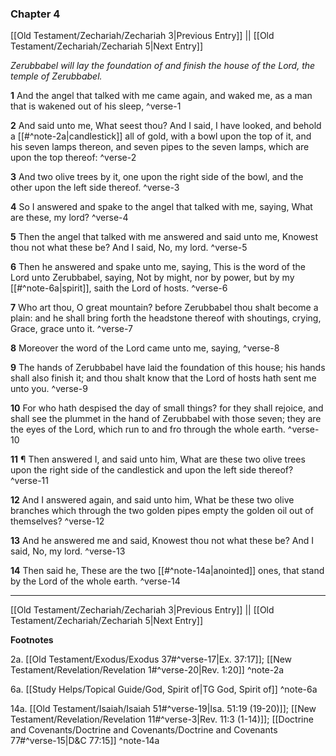 ### Chapter 4

[[Old Testament/Zechariah/Zechariah 3|Previous Entry]]  ||  [[Old Testament/Zechariah/Zechariah 5|Next Entry]]

*Zerubbabel will lay the foundation of and finish the house of the Lord, the temple of Zerubbabel.*

**1**  And the angel that talked with me came again, and waked me, as a man that is wakened out of his sleep, ^verse-1

**2**  And said unto me, What seest thou? And I said, I have looked, and behold a [[#^note-2a|candlestick]] all of gold, with a bowl upon the top of it, and his seven lamps thereon, and seven pipes to the seven lamps, which are upon the top thereof: ^verse-2

**3**  And two olive trees by it, one upon the right side of the bowl, and the other upon the left side thereof. ^verse-3

**4**  So I answered and spake to the angel that talked with me, saying, What are these, my lord? ^verse-4

**5**  Then the angel that talked with me answered and said unto me, Knowest thou not what these be? And I said, No, my lord. ^verse-5

**6**  Then he answered and spake unto me, saying, This is the word of the Lord unto Zerubbabel, saying, Not by might, nor by power, but by my [[#^note-6a|spirit]], saith the Lord of hosts. ^verse-6

**7**  Who art thou, O great mountain? before Zerubbabel thou shalt become a plain: and he shall bring forth the headstone thereof with shoutings, crying, Grace, grace unto it. ^verse-7

**8**  Moreover the word of the Lord came unto me, saying, ^verse-8

**9**  The hands of Zerubbabel have laid the foundation of this house; his hands shall also finish it; and thou shalt know that the Lord of hosts hath sent me unto you. ^verse-9

**10**  For who hath despised the day of small things? for they shall rejoice, and shall see the plummet in the hand of Zerubbabel with those seven; they are the eyes of the Lord, which run to and fro through the whole earth. ^verse-10

**11**  ¶ Then answered I, and said unto him, What are these two olive trees upon the right side of the candlestick and upon the left side thereof? ^verse-11

**12**  And I answered again, and said unto him, What be these two olive branches which through the two golden pipes empty the golden oil out of themselves? ^verse-12

**13**  And he answered me and said, Knowest thou not what these be? And I said, No, my lord. ^verse-13

**14**  Then said he, These are the two [[#^note-14a|anointed]] ones, that stand by the Lord of the whole earth. ^verse-14


---
[[Old Testament/Zechariah/Zechariah 3|Previous Entry]]  ||  [[Old Testament/Zechariah/Zechariah 5|Next Entry]]


**Footnotes**


2a. [[Old Testament/Exodus/Exodus 37#^verse-17|Ex. 37:17]]; [[New Testament/Revelation/Revelation 1#^verse-20|Rev. 1:20]] ^note-2a

6a. [[Study Helps/Topical Guide/God, Spirit of|TG God, Spirit of]] ^note-6a

14a. [[Old Testament/Isaiah/Isaiah 51#^verse-19|Isa. 51:19 (19-20)]]; [[New Testament/Revelation/Revelation 11#^verse-3|Rev. 11:3 (1-14)]]; [[Doctrine and Covenants/Doctrine and Covenants/Doctrine and Covenants 77#^verse-15|D&C 77:15]] ^note-14a